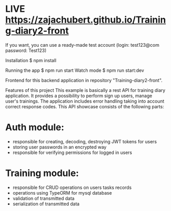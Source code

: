 # LIVE  https://zajachubert.github.io/Training-diary2-front
If you want, you can use a ready-made test account (login: test123@com password: Test123)

Installation
$ npm install

Running the app
$ npm run start
Watch mode
$ npm run start:dev

Frontend for this backend application in repository "Training-diary2-front".

Features of this project
This example is basically a rest API for training diary application. 
It provides a possibility to perform sign up users, manage user's trainings.
The application includes error handling taking into account correct response codes.
This API showcase consists of the following parts:
# Auth module:
- responsible for creating, decoding, destroying JWT tokens for users
- storing user passwords in an encrypted way
- responsible for verifying permissions for logged in users
# Training module:
 - responsible for CRUD operations on users tasks records
 - operations using TypeORM for mysql database
 - validation of transmitted data
 - serialization of transmitted data











